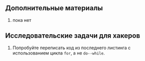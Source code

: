 ## Дополнительные материалы

1. пока нет

## Исследовательские задачи для хакеров

1. Попробуйте переписать код из последнего листинга с использованием цикла `for`, а не `do--while`. 
